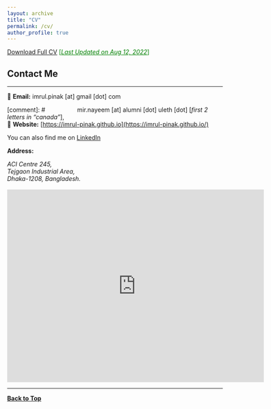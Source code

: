 ```yaml
---
layout: archive
title: "CV"
permalink: /cv/
author_profile: true
---
```


[Download Full CV](https://imrul-pinak.github.io/files/resume_pinak.pdf) <span style ="color:Green"> [<ins>*Last Updated on Aug 12, 2022*</ins>] </span>

## Contact Me
-------------

📧 **Email:** imrul.pinak [at] gmail [dot] com <br /> 

[comment]: # &nbsp; &nbsp; &nbsp; &nbsp; &nbsp; &nbsp; &nbsp; &nbsp; &nbsp; mir.nayeem [at] alumni [dot] uleth [dot] [*first 2 letters in “canada”*], <br />
📒 **Website:** [https://imrul-pinak.github.io](https://imrul-pinak.github.io/) <br />

You can also find me on [LinkedIn](https://twitter.com/mtnayeem) 


**Address:**
<address>
ACI Centre 245, <br /> 
Tejgaon Industrial Area, <br />
Dhaka-1208, Bangladesh. <br /> 
</address> 
<br /> 
<iframe src="https://www.google.com/maps/embed?pb=!1m18!1m12!1m3!1d934749.2705685064!2d89.35009009999997!3d23.770037000000002!2m3!1f0!2f0!3f0!3m2!1i1024!2i768!4f13.1!3m3!1m2!1s0x3755c77b6dc01979%3A0xf836561450a7fb33!2sACI%20Fertilizer!5e0!3m2!1sen!2sus!4v1662034053420!5m2!1sen!2sus" width="600" height="450" style="border:0;" allowfullscreen="" loading="lazy" referrerpolicy="no-referrer-when-downgrade"></iframe>

----------------------------------------

[**Back to Top**](#)